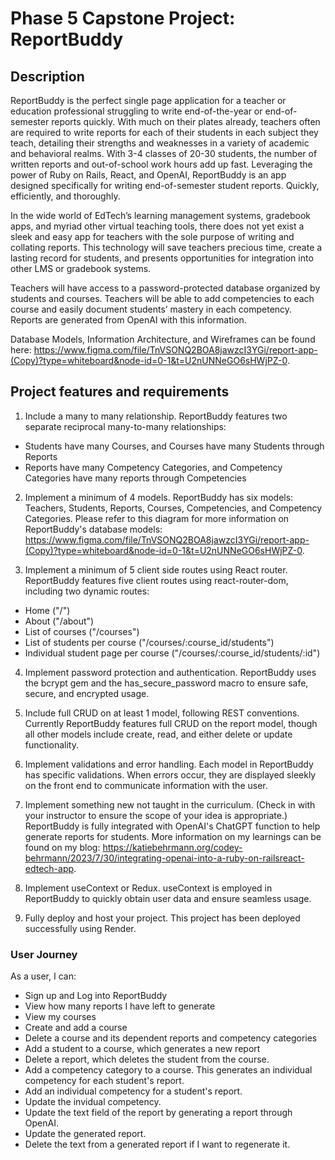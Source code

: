 # Phase 5 Capstone Project: ReportBuddy

## Description

ReportBuddy is the perfect single page application for a teacher or education professional struggling to write end-of-the-year or end-of-semester reports quickly. With much on their plates already, teachers often are required to write reports for each of their students in each subject they teach, detailing their strengths and weaknesses in a variety of academic and behavioral realms. With 3-4 classes of 20-30 students, the number of written reports and out-of-school work hours add up fast. Leveraging the power of  Ruby on Rails, React, and OpenAI, ReportBuddy is an app designed specifically for writing end-of-semester student reports. Quickly, efficiently, and thoroughly.

In the wide world of EdTech’s learning management systems, gradebook apps, and myriad other virtual teaching tools, there does not yet exist a sleek and easy app for teachers with the sole purpose of writing and collating reports. This technology will save teachers precious time, create a lasting record for students, and presents opportunities for integration into other LMS or gradebook systems.

Teachers will have access to a password-protected database organized by students and courses. Teachers will be able to add competencies to each course and easily document students’ mastery in each competency. Reports are generated from OpenAI with this information.

Database Models, Information Architecture, and Wireframes can be found here: https://www.figma.com/file/TnVSONQ2BOA8jawzcI3YGi/report-app-(Copy)?type=whiteboard&node-id=0-1&t=U2nUNNeGO6sHWjPZ-0.


## Project features and requirements

1. Include a many to many relationship.
ReportBuddy features two separate reciprocal many-to-many relationships:
- Students have many Courses, and Courses have many Students through Reports
- Reports have many Competency Categories, and Competency Categories have many reports through Competencies

2. Implement a minimum of 4 models.
ReportBuddy has six models: Teachers, Students, Reports, Courses, Competencies, and Competency Categories. Please refer to this diagram for more information on ReportBuddy's database models: https://www.figma.com/file/TnVSONQ2BOA8jawzcI3YGi/report-app-(Copy)?type=whiteboard&node-id=0-1&t=U2nUNNeGO6sHWjPZ-0. 

3. Implement a minimum of 5 client side routes using React router.
ReportBuddy features five client routes using react-router-dom, including two dynamic routes:
- Home ("/")
- About ("/about")
- List of courses ("/courses")
- List of students per course ("/courses/:course_id/students")
- Individual student page per course ("/courses/:course_id/students/:id")

4. Implement password protection and authentication.
ReportBuddy uses the bcrypt gem and the has_secure_password macro to ensure safe, secure, and encrypted usage.

5. Include full CRUD on at least 1 model, following REST conventions.
Currently ReportBuddy features full CRUD on the report model, though all other models include create, read, and either delete or update functionality.

6. Implement validations and error handling.
Each model in ReportBuddy has specific validations. When errors occur, they are displayed sleekly on the front end to communicate information with the user.

7. Implement something new not taught in the curriculum. (Check in with your instructor to ensure the scope of your idea is appropriate.)
ReportBuddy is fully integrated with OpenAI's ChatGPT function to help generate reports for students. More information on my learnings can be found on my blog: https://katiebehrmann.org/codey-behrmann/2023/7/30/integrating-openai-into-a-ruby-on-railsreact-edtech-app. 

8. Implement useContext or Redux.
useContext is employed in ReportBuddy to quickly obtain user data and ensure seamless usage.

9. Fully deploy and host your project.
This project has been deployed successfully using Render.

### User Journey

As a user, I can:

- Sign up and Log into ReportBuddy
- View how many reports I have left to generate
- View my courses
- Create and add a course
- Delete a course and its dependent reports and competency categories
- Add a student to a course, which generates a new report
- Delete a report, which deletes the student from the course.
- Add a competency category to a course. This generates an individual competency for each student's report.
- Add an individual competency for a student's report.
- Update the invidual competency.
- Update the text field of the report by generating a report through OpenAI.
- Update the generated report.
- Delete the text from a generated report if I want to regenerate it.
